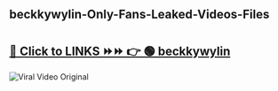 
 ## beckkywylin-Only-Fans-Leaked-Videos-Files

# <h2><a href="https://mediaupload.pro?beckkywylin">🔗 Click to LINKS ⏩⏩ 👉 🟢 beckkywylin </a></h2>

<a href="https://mediaupload.pro?beckkywylin" rel="nofollow" data-target="animated-image.originalLink"><img src="https://i.ibb.co.com/xMMVF88/686577567.gif" alt="Viral Video Original" style="max-width: 100%; display: inline-block;" data-target="animated-image.originalImage"></a>